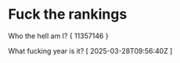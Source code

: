 # Fuck the rankings

Who the hell am I?
{ 11357146 }

What fucking year is it?
[ 2025-03-28T09:56:40Z ]
